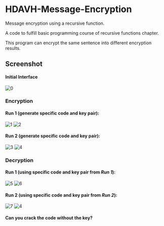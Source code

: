 # HDAVH-Message-Encryption
Message encryption using a recursive function.


A code to fulfill basic programming course of recursive functions chapter.

This program can encrypt the same sentence into different encryption results.



## Screenshot
#### Initial Interface
![0](https://user-images.githubusercontent.com/40902670/111451556-239dc480-8744-11eb-8f40-0d11a6894dd1.png)


### Encryption
#### Run 1 (generate specific code and key pair):
![1](https://user-images.githubusercontent.com/40902670/111451579-28fb0f00-8744-11eb-9600-d0b6ef4a308d.png)
![2](https://user-images.githubusercontent.com/40902670/111451590-2e585980-8744-11eb-8776-3e93202fc37c.png)

#### Run 2 (generate specific code and key pair):
![3](https://user-images.githubusercontent.com/40902670/111451667-416b2980-8744-11eb-8adc-49e6e3f01546.png)
![4](https://user-images.githubusercontent.com/40902670/111452349-01f10d00-8745-11eb-9963-64059b97603c.png)


### Decryption
#### Run 1 (using specific code and key pair from _Run 1_):
![5](https://user-images.githubusercontent.com/40902670/111451613-32847700-8744-11eb-9884-3be37f3b9031.png)
![6](https://user-images.githubusercontent.com/40902670/111452210-df5ef400-8744-11eb-8363-2d09c1b88d72.png)

#### Run 2 (using specific code and key pair from _Run 2_):
![7](https://user-images.githubusercontent.com/40902670/111451740-55af2680-8744-11eb-9991-586ac1cfd6f4.png)
![4](https://user-images.githubusercontent.com/40902670/111452241-e554d500-8744-11eb-98e1-11706beec845.png)





#### Can you crack the code without the key?
